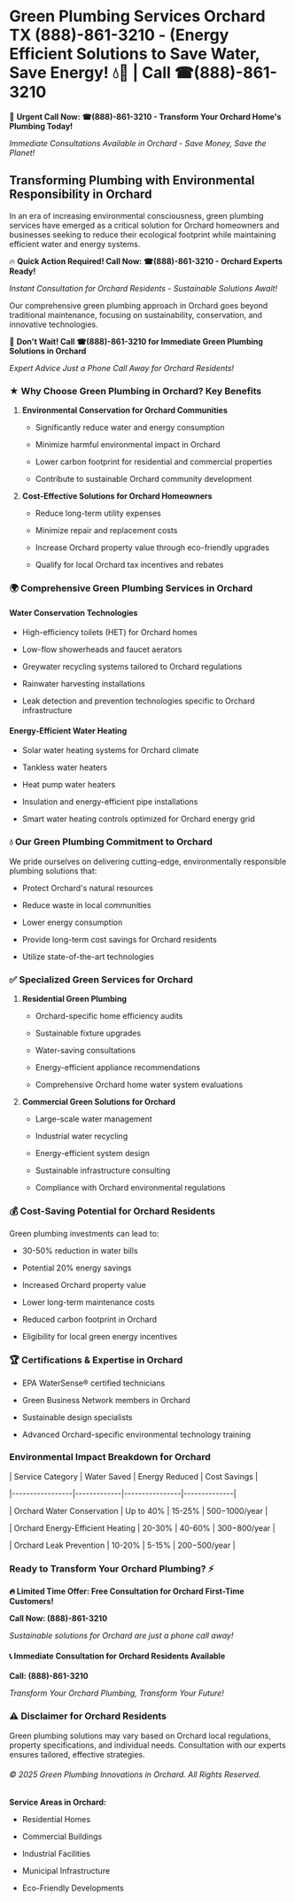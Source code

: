 # Green Plumbing Services Orchard TX (888)-861-3210 - (Energy Efficient Solutions to Save Water, Save Energy! 💧🌿 | Call ☎(888)-861-3210

🚨 **Urgent Call Now: ☎(888)-861-3210 - Transform Your Orchard Home's Plumbing Today!**
*Immediate Consultations Available in Orchard - Save Money, Save the Planet!*

## Transforming Plumbing with Environmental Responsibility in Orchard

In an era of increasing environmental consciousness, green plumbing services have emerged as a critical solution for Orchard homeowners and businesses seeking to reduce their ecological footprint while maintaining efficient water and energy systems. 

🔥 **Quick Action Required! Call Now: ☎(888)-861-3210 - Orchard Experts Ready!**
*Instant Consultation for Orchard Residents - Sustainable Solutions Await!*

Our comprehensive green plumbing approach in Orchard goes beyond traditional maintenance, focusing on sustainability, conservation, and innovative technologies.

🚨 **Don't Wait! Call ☎(888)-861-3210 for Immediate Green Plumbing Solutions in Orchard**
*Expert Advice Just a Phone Call Away for Orchard Residents!*

### ★ Why Choose Green Plumbing in Orchard? Key Benefits

1. **Environmental Conservation for Orchard Communities** 
   - Significantly reduce water and energy consumption
   - Minimize harmful environmental impact in Orchard
   - Lower carbon footprint for residential and commercial properties
   - Contribute to sustainable Orchard community development

2. **Cost-Effective Solutions for Orchard Homeowners** 
   - Reduce long-term utility expenses
   - Minimize repair and replacement costs
   - Increase Orchard property value through eco-friendly upgrades
   - Qualify for local Orchard tax incentives and rebates

### 🌍 Comprehensive Green Plumbing Services in Orchard

#### Water Conservation Technologies
- High-efficiency toilets (HET) for Orchard homes
- Low-flow showerheads and faucet aerators
- Greywater recycling systems tailored to Orchard regulations
- Rainwater harvesting installations
- Leak detection and prevention technologies specific to Orchard infrastructure

#### Energy-Efficient Water Heating
- Solar water heating systems for Orchard climate
- Tankless water heaters
- Heat pump water heaters
- Insulation and energy-efficient pipe installations
- Smart water heating controls optimized for Orchard energy grid

### 💧 Our Green Plumbing Commitment to Orchard

We pride ourselves on delivering cutting-edge, environmentally responsible plumbing solutions that:
- Protect Orchard's natural resources
- Reduce waste in local communities
- Lower energy consumption
- Provide long-term cost savings for Orchard residents
- Utilize state-of-the-art technologies

### ✅ Specialized Green Services for Orchard

1. **Residential Green Plumbing**
   - Orchard-specific home efficiency audits
   - Sustainable fixture upgrades
   - Water-saving consultations
   - Energy-efficient appliance recommendations
   - Comprehensive Orchard home water system evaluations

2. **Commercial Green Solutions for Orchard**
   - Large-scale water management
   - Industrial water recycling
   - Energy-efficient system design
   - Sustainable infrastructure consulting
   - Compliance with Orchard environmental regulations

### 💰 Cost-Saving Potential for Orchard Residents

Green plumbing investments can lead to:
- 30-50% reduction in water bills
- Potential 20% energy savings
- Increased Orchard property value
- Lower long-term maintenance costs
- Reduced carbon footprint in Orchard
- Eligibility for local green energy incentives

### 🏆 Certifications & Expertise in Orchard

- EPA WaterSense® certified technicians
- Green Business Network members in Orchard
- Sustainable design specialists
- Advanced Orchard-specific environmental technology training

### Environmental Impact Breakdown for Orchard

| Service Category | Water Saved | Energy Reduced | Cost Savings |
|-----------------|-------------|----------------|--------------|
| Orchard Water Conservation | Up to 40% | 15-25% | $500-$1000/year |
| Orchard Energy-Efficient Heating | 20-30% | 40-60% | $300-$800/year |
| Orchard Leak Prevention | 10-20% | 5-15% | $200-$500/year |

### Ready to Transform Your Orchard Plumbing? ⚡

**🔥 Limited Time Offer: Free Consultation for Orchard First-Time Customers!**

**Call Now: (888)-861-3210**
*Sustainable solutions for Orchard are just a phone call away!*

#### 📞 Immediate Consultation for Orchard Residents Available

**Call: (888)-861-3210**
*Transform Your Orchard Plumbing, Transform Your Future!*

### ⚠️ Disclaimer for Orchard Residents

Green plumbing solutions may vary based on Orchard local regulations, property specifications, and individual needs. Consultation with our experts ensures tailored, effective strategies.

###### © 2025 Green Plumbing Innovations in Orchard. All Rights Reserved.

**Service Areas in Orchard:** 
- Residential Homes
- Commercial Buildings
- Industrial Facilities
- Municipal Infrastructure
- Eco-Friendly Developments